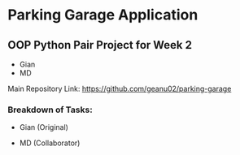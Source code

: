 # Parking Garage Application

## OOP Python Pair Project for Week 2

- Gian
- MD

Main Repository Link:
https://github.com/geanu02/parking-garage

### Breakdown of Tasks:

- Gian (Original)

- MD (Collaborator)